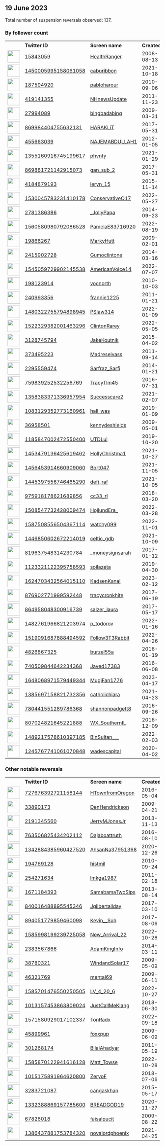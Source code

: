 
## 19 June 2023
Total number of suspension reversals observed: 137.

### By follower count
<table><tr><th></th><th align="left">Twitter ID</th><th align="left">Screen name</th>
<th align="left">Created</th><th align="left">Status</th><th align="left">Suspended</th><th align="left">Followers</th>
<tr><td><a href="https://pbs.twimg.com/profile_images/466669627947237377/qu4FUDr6_normal.jpeg"><img src="https://pbs.twimg.com/profile_images/466669627947237377/qu4FUDr6_normal.jpeg" width="40px" height="40px" align="center"/></a></td><td><a href="https://twitter.com/intent/user?user_id=15843059">15843059</a></td><td><a href="https://twitter.com/HealthRanger">HealthRanger</a></td><td>2008-08-13</td><td align="center"></td><td></td><td>113416</td></tr>
<tr><td><a href="https://pbs.twimg.com/profile_images/1450006591026040834/TZrEZjBt_normal.jpg"><img src="https://pbs.twimg.com/profile_images/1450006591026040834/TZrEZjBt_normal.jpg" width="40px" height="40px" align="center"/></a></td><td><a href="https://twitter.com/intent/user?user_id=1450005995158061058">1450005995158061058</a></td><td><a href="https://twitter.com/caburibbon">caburibbon</a></td><td>2021-10-18</td><td align="center"></td><td>2023-05-18</td><td>71849</td></tr>
<tr><td><a href="https://pbs.twimg.com/profile_images/1669990746357735424/Rl4_tbkR_normal.jpg"><img src="https://pbs.twimg.com/profile_images/1669990746357735424/Rl4_tbkR_normal.jpg" width="40px" height="40px" align="center"/></a></td><td><a href="https://twitter.com/intent/user?user_id=187594920">187594920</a></td><td><a href="https://twitter.com/pabloharour">pabloharour</a></td><td>2010-09-06</td><td align="center"></td><td>2023-06-17</td><td>42646</td></tr>
<tr><td><a href="https://pbs.twimg.com/profile_images/452164443330183169/68HH4ypI_normal.jpeg"><img src="https://pbs.twimg.com/profile_images/452164443330183169/68HH4ypI_normal.jpeg" width="40px" height="40px" align="center"/></a></td><td><a href="https://twitter.com/intent/user?user_id=419141355">419141355</a></td><td><a href="https://twitter.com/NHnewsUpdate">NHnewsUpdate</a></td><td>2011-11-23</td><td align="center"></td><td>2023-06-18</td><td>16947</td></tr>
<tr><td><a href="https://pbs.twimg.com/profile_images/1518573495403393024/gDkX6Ra5_normal.jpg"><img src="https://pbs.twimg.com/profile_images/1518573495403393024/gDkX6Ra5_normal.jpg" width="40px" height="40px" align="center"/></a></td><td><a href="https://twitter.com/intent/user?user_id=27994089">27994089</a></td><td><a href="https://twitter.com/bingbadabing">bingbadabing</a></td><td>2009-03-31</td><td align="center"></td><td>2023-06-13</td><td>9804</td></tr>
<tr><td><a href="https://pbs.twimg.com/profile_images/870031377227448320/uQ7eZ2uC_normal.jpg"><img src="https://pbs.twimg.com/profile_images/870031377227448320/uQ7eZ2uC_normal.jpg" width="40px" height="40px" align="center"/></a></td><td><a href="https://twitter.com/intent/user?user_id=869984404755632131">869984404755632131</a></td><td><a href="https://twitter.com/HARAKLiT">HARAKLiT</a></td><td>2017-05-31</td><td align="center"></td><td>2023-06-11</td><td>8394</td></tr>
<tr><td><a href="https://pbs.twimg.com/profile_images/1577091343591133184/2C0HfI7k_normal.jpg"><img src="https://pbs.twimg.com/profile_images/1577091343591133184/2C0HfI7k_normal.jpg" width="40px" height="40px" align="center"/></a></td><td><a href="https://twitter.com/intent/user?user_id=455663039">455663039</a></td><td><a href="https://twitter.com/NAJEMABDULLAH1">NAJEMABDULLAH1</a></td><td>2012-01-05</td><td align="center"></td><td>2023-06-07</td><td>8286</td></tr>
<tr><td><a href="https://pbs.twimg.com/profile_images/1670456236637126657/FetA_9-u_normal.jpg"><img src="https://pbs.twimg.com/profile_images/1670456236637126657/FetA_9-u_normal.jpg" width="40px" height="40px" align="center"/></a></td><td><a href="https://twitter.com/intent/user?user_id=1355160916745199617">1355160916745199617</a></td><td><a href="https://twitter.com/phvnty">phvnty</a></td><td>2021-01-29</td><td align="center"></td><td>2023-06-11</td><td>6180</td></tr>
<tr><td><a href="https://pbs.twimg.com/profile_images/1635772120889454592/EUWSQzjc_normal.jpg"><img src="https://pbs.twimg.com/profile_images/1635772120889454592/EUWSQzjc_normal.jpg" width="40px" height="40px" align="center"/></a></td><td><a href="https://twitter.com/intent/user?user_id=869881721142915073">869881721142915073</a></td><td><a href="https://twitter.com/gan_sub_2">gan_sub_2</a></td><td>2017-05-31</td><td align="center"></td><td>2022-09-20</td><td>6002</td></tr>
<tr><td><a href="https://pbs.twimg.com/profile_images/1606511311088922625/4Eh0r5aH_normal.jpg"><img src="https://pbs.twimg.com/profile_images/1606511311088922625/4Eh0r5aH_normal.jpg" width="40px" height="40px" align="center"/></a></td><td><a href="https://twitter.com/intent/user?user_id=4184879193">4184879193</a></td><td><a href="https://twitter.com/leryn_15">leryn_15</a></td><td>2015-11-14</td><td align="center"></td><td>2023-06-14</td><td>5769</td></tr>
<tr><td><a href="https://pbs.twimg.com/profile_images/1531666468517068800/cCRy1Bg0_normal.jpg"><img src="https://pbs.twimg.com/profile_images/1531666468517068800/cCRy1Bg0_normal.jpg" width="40px" height="40px" align="center"/></a></td><td><a href="https://twitter.com/intent/user?user_id=1530045783231410178">1530045783231410178</a></td><td><a href="https://twitter.com/ConservativeO17">ConservativeO17</a></td><td>2022-05-27</td><td align="center"></td><td>2023-06-16</td><td>5612</td></tr>
<tr><td><a href="https://pbs.twimg.com/profile_images/1670456044743434243/Ur-SyLoi_normal.jpg"><img src="https://pbs.twimg.com/profile_images/1670456044743434243/Ur-SyLoi_normal.jpg" width="40px" height="40px" align="center"/></a></td><td><a href="https://twitter.com/intent/user?user_id=2781386386">2781386386</a></td><td><a href="https://twitter.com/_JollyPapa">_JollyPapa</a></td><td>2014-09-23</td><td align="center"></td><td>2023-01-13</td><td>5520</td></tr>
<tr><td><a href="https://pbs.twimg.com/profile_images/1601435913720139776/FZMdcVTC_normal.jpg"><img src="https://pbs.twimg.com/profile_images/1601435913720139776/FZMdcVTC_normal.jpg" width="40px" height="40px" align="center"/></a></td><td><a href="https://twitter.com/intent/user?user_id=1560580980792086528">1560580980792086528</a></td><td><a href="https://twitter.com/PamelaE83716920">PamelaE83716920</a></td><td>2022-08-19</td><td align="center"></td><td>2023-06-16</td><td>5321</td></tr>
<tr><td><a href="https://pbs.twimg.com/profile_images/1294789970054479875/S1cv5-re_normal.jpg"><img src="https://pbs.twimg.com/profile_images/1294789970054479875/S1cv5-re_normal.jpg" width="40px" height="40px" align="center"/></a></td><td><a href="https://twitter.com/intent/user?user_id=19866267">19866267</a></td><td><a href="https://twitter.com/MarkyHutt">MarkyHutt</a></td><td>2009-02-01</td><td align="center"></td><td></td><td>4995</td></tr>
<tr><td><a href="https://pbs.twimg.com/profile_images/1503436597521526794/OOKGYaa7_normal.jpg"><img src="https://pbs.twimg.com/profile_images/1503436597521526794/OOKGYaa7_normal.jpg" width="40px" height="40px" align="center"/></a></td><td><a href="https://twitter.com/intent/user?user_id=2415902728">2415902728</a></td><td><a href="https://twitter.com/Gumoclintone">Gumoclintone</a></td><td>2014-03-16</td><td align="center"></td><td>2023-05-30</td><td>4811</td></tr>
<tr><td><a href="https://pbs.twimg.com/profile_images/1668293070402748417/2xp7w1mb_normal.jpg"><img src="https://pbs.twimg.com/profile_images/1668293070402748417/2xp7w1mb_normal.jpg" width="40px" height="40px" align="center"/></a></td><td><a href="https://twitter.com/intent/user?user_id=1545059729902145538">1545059729902145538</a></td><td><a href="https://twitter.com/AmericanVoice14">AmericanVoice14</a></td><td>2022-07-07</td><td align="center"></td><td>2023-06-10</td><td>4179</td></tr>
<tr><td><a href="https://pbs.twimg.com/profile_images/1213801322320785410/i05k54kv_normal.jpg"><img src="https://pbs.twimg.com/profile_images/1213801322320785410/i05k54kv_normal.jpg" width="40px" height="40px" align="center"/></a></td><td><a href="https://twitter.com/intent/user?user_id=198123914">198123914</a></td><td><a href="https://twitter.com/vocnorth">vocnorth</a></td><td>2010-10-03</td><td align="center"></td><td></td><td>4140</td></tr>
<tr><td><a href="https://pbs.twimg.com/profile_images/839839002790400001/Ma-cjHEZ_normal.jpg"><img src="https://pbs.twimg.com/profile_images/839839002790400001/Ma-cjHEZ_normal.jpg" width="40px" height="40px" align="center"/></a></td><td><a href="https://twitter.com/intent/user?user_id=240993356">240993356</a></td><td><a href="https://twitter.com/frannie1225">frannie1225</a></td><td>2011-01-21</td><td align="center"></td><td></td><td>4047</td></tr>
<tr><td><a href="https://pbs.twimg.com/profile_images/1669103280016998400/DBZTLQwN_normal.jpg"><img src="https://pbs.twimg.com/profile_images/1669103280016998400/DBZTLQwN_normal.jpg" width="40px" height="40px" align="center"/></a></td><td><a href="https://twitter.com/intent/user?user_id=1480322755794898945">1480322755794898945</a></td><td><a href="https://twitter.com/PSlaw314">PSlaw314</a></td><td>2022-01-09</td><td align="center"></td><td>2023-02-28</td><td>3753</td></tr>
<tr><td><a href="https://pbs.twimg.com/profile_images/1613199700496089096/SPiA6QR4_normal.jpg"><img src="https://pbs.twimg.com/profile_images/1613199700496089096/SPiA6QR4_normal.jpg" width="40px" height="40px" align="center"/></a></td><td><a href="https://twitter.com/intent/user?user_id=1522329382001463296">1522329382001463296</a></td><td><a href="https://twitter.com/ClintonRarey">ClintonRarey</a></td><td>2022-05-05</td><td align="center"></td><td>2023-06-16</td><td>3587</td></tr>
<tr><td><a href="https://pbs.twimg.com/profile_images/1150528240034955264/9zNEWSRB_normal.jpg"><img src="https://pbs.twimg.com/profile_images/1150528240034955264/9zNEWSRB_normal.jpg" width="40px" height="40px" align="center"/></a></td><td><a href="https://twitter.com/intent/user?user_id=3128745794">3128745794</a></td><td><a href="https://twitter.com/JakeKoutnik">JakeKoutnik</a></td><td>2015-04-02</td><td align="center"></td><td>2023-06-15</td><td>2978</td></tr>
<tr><td><a href="https://pbs.twimg.com/profile_images/1661435763513327622/OOY0OKu-_normal.jpg"><img src="https://pbs.twimg.com/profile_images/1661435763513327622/OOY0OKu-_normal.jpg" width="40px" height="40px" align="center"/></a></td><td><a href="https://twitter.com/intent/user?user_id=373495223">373495223</a></td><td><a href="https://twitter.com/Madreselvass">Madreselvass</a></td><td>2011-09-14</td><td align="center"></td><td>2023-06-17</td><td>2928</td></tr>
<tr><td><a href="https://pbs.twimg.com/profile_images/1668255591184191491/8llIyV6Y_normal.jpg"><img src="https://pbs.twimg.com/profile_images/1668255591184191491/8llIyV6Y_normal.jpg" width="40px" height="40px" align="center"/></a></td><td><a href="https://twitter.com/intent/user?user_id=2295559474">2295559474</a></td><td><a href="https://twitter.com/Sarfraz_Sarfi">Sarfraz_Sarfi</a></td><td>2014-01-21</td><td align="center"></td><td>2023-06-14</td><td>2927</td></tr>
<tr><td><a href="https://pbs.twimg.com/profile_images/1481599218477379592/P9fxohaM_normal.jpg"><img src="https://pbs.twimg.com/profile_images/1481599218477379592/P9fxohaM_normal.jpg" width="40px" height="40px" align="center"/></a></td><td><a href="https://twitter.com/intent/user?user_id=759839252532256769">759839252532256769</a></td><td><a href="https://twitter.com/TracyTlm45">TracyTlm45</a></td><td>2016-07-31</td><td align="center"></td><td>2023-06-12</td><td>2672</td></tr>
<tr><td><a href="https://pbs.twimg.com/profile_images/1496240996815970304/jGBu8VYx_normal.jpg"><img src="https://pbs.twimg.com/profile_images/1496240996815970304/jGBu8VYx_normal.jpg" width="40px" height="40px" align="center"/></a></td><td><a href="https://twitter.com/intent/user?user_id=1358383371336957954">1358383371336957954</a></td><td><a href="https://twitter.com/Successcare2">Successcare2</a></td><td>2021-02-07</td><td align="center"></td><td>2023-03-10</td><td>2659</td></tr>
<tr><td><a href="https://pbs.twimg.com/profile_images/1557310148561047553/w4vg41wz_normal.jpg"><img src="https://pbs.twimg.com/profile_images/1557310148561047553/w4vg41wz_normal.jpg" width="40px" height="40px" align="center"/></a></td><td><a href="https://twitter.com/intent/user?user_id=1083129352773160961">1083129352773160961</a></td><td><a href="https://twitter.com/hall_was">hall_was</a></td><td>2019-01-09</td><td align="center"></td><td>2023-01-09</td><td>2634</td></tr>
<tr><td><a href="https://pbs.twimg.com/profile_images/1235388142770892800/Dtj-9l8S_normal.jpg"><img src="https://pbs.twimg.com/profile_images/1235388142770892800/Dtj-9l8S_normal.jpg" width="40px" height="40px" align="center"/></a></td><td><a href="https://twitter.com/intent/user?user_id=36958501">36958501</a></td><td><a href="https://twitter.com/kennydeshields">kennydeshields</a></td><td>2009-05-01</td><td align="center"></td><td>2022-10-30</td><td>2470</td></tr>
<tr><td><a href="https://pbs.twimg.com/profile_images/1303224809476759552/WmWUkDAD_normal.jpg"><img src="https://pbs.twimg.com/profile_images/1303224809476759552/WmWUkDAD_normal.jpg" width="40px" height="40px" align="center"/></a></td><td><a href="https://twitter.com/intent/user?user_id=1185847002472550400">1185847002472550400</a></td><td><a href="https://twitter.com/UTDLui">UTDLui</a></td><td>2019-10-20</td><td align="center"></td><td></td><td>2434</td></tr>
<tr><td><a href="https://pbs.twimg.com/profile_images/1519463386693648385/ybe3x9dD_normal.jpg"><img src="https://pbs.twimg.com/profile_images/1519463386693648385/ybe3x9dD_normal.jpg" width="40px" height="40px" align="center"/></a></td><td><a href="https://twitter.com/intent/user?user_id=1453479136425619462">1453479136425619462</a></td><td><a href="https://twitter.com/HollyChristma1">HollyChristma1</a></td><td>2021-10-27</td><td align="center"></td><td>2022-07-04</td><td>2360</td></tr>
<tr><td><a href="https://pbs.twimg.com/profile_images/1513050103711506433/PtzWSlaL_normal.jpg"><img src="https://pbs.twimg.com/profile_images/1513050103711506433/PtzWSlaL_normal.jpg" width="40px" height="40px" align="center"/></a></td><td><a href="https://twitter.com/intent/user?user_id=1456453914660909060">1456453914660909060</a></td><td><a href="https://twitter.com/Bort047">Bort047</a></td><td>2021-11-05</td><td align="center"></td><td>2022-04-30</td><td>2254</td></tr>
<tr><td><a href="https://pbs.twimg.com/profile_images/1653733669456998401/WmxMz5-E_normal.jpg"><img src="https://pbs.twimg.com/profile_images/1653733669456998401/WmxMz5-E_normal.jpg" width="40px" height="40px" align="center"/></a></td><td><a href="https://twitter.com/intent/user?user_id=1445397556746465290">1445397556746465290</a></td><td><a href="https://twitter.com/defi_raf">defi_raf</a></td><td>2021-10-05</td><td align="center"></td><td>2023-06-13</td><td>2212</td></tr>
<tr><td><a href="https://pbs.twimg.com/profile_images/1664686663405117440/0pKjGg8B_normal.jpg"><img src="https://pbs.twimg.com/profile_images/1664686663405117440/0pKjGg8B_normal.jpg" width="40px" height="40px" align="center"/></a></td><td><a href="https://twitter.com/intent/user?user_id=975918178621689856">975918178621689856</a></td><td><a href="https://twitter.com/cc33_rl">cc33_rl</a></td><td>2018-03-20</td><td align="center"></td><td>2023-06-11</td><td>2119</td></tr>
<tr><td><a href="https://pbs.twimg.com/profile_images/1668626298896535554/E-qfTlmu_normal.jpg"><img src="https://pbs.twimg.com/profile_images/1668626298896535554/E-qfTlmu_normal.jpg" width="40px" height="40px" align="center"/></a></td><td><a href="https://twitter.com/intent/user?user_id=1508547732428009474">1508547732428009474</a></td><td><a href="https://twitter.com/HojlundEra_">HojlundEra_</a></td><td>2022-03-28</td><td align="center"></td><td>2023-06-09</td><td>2081</td></tr>
<tr><td><a href="https://pbs.twimg.com/profile_images/1655962143424905218/lj3xHTeV_normal.jpg"><img src="https://pbs.twimg.com/profile_images/1655962143424905218/lj3xHTeV_normal.jpg" width="40px" height="40px" align="center"/></a></td><td><a href="https://twitter.com/intent/user?user_id=1587508556504367114">1587508556504367114</a></td><td><a href="https://twitter.com/watchy099">watchy099</a></td><td>2022-11-01</td><td align="center"></td><td>2023-06-13</td><td>1645</td></tr>
<tr><td><a href="https://pbs.twimg.com/profile_images/1671240986377306118/PQjbVXEG_normal.jpg"><img src="https://pbs.twimg.com/profile_images/1671240986377306118/PQjbVXEG_normal.jpg" width="40px" height="40px" align="center"/></a></td><td><a href="https://twitter.com/intent/user?user_id=1446850602672214019">1446850602672214019</a></td><td><a href="https://twitter.com/celtic_gdb">celtic_gdb</a></td><td>2021-10-09</td><td align="center"></td><td>2022-10-29</td><td>1619</td></tr>
<tr><td><a href="https://pbs.twimg.com/profile_images/1598586860644827136/91qk1CVC_normal.jpg"><img src="https://pbs.twimg.com/profile_images/1598586860644827136/91qk1CVC_normal.jpg" width="40px" height="40px" align="center"/></a></td><td><a href="https://twitter.com/intent/user?user_id=819637548314230784">819637548314230784</a></td><td><a href="https://twitter.com/_moneysignsarah">_moneysignsarah</a></td><td>2017-01-12</td><td align="center"></td><td>2022-12-15</td><td>1605</td></tr>
<tr><td><a href="https://pbs.twimg.com/profile_images/1669379064728018945/tQm2SgsL_normal.jpg"><img src="https://pbs.twimg.com/profile_images/1669379064728018945/tQm2SgsL_normal.jpg" width="40px" height="40px" align="center"/></a></td><td><a href="https://twitter.com/intent/user?user_id=1123321122395758593">1123321122395758593</a></td><td><a href="https://twitter.com/soilazeta">soilazeta</a></td><td>2019-04-30</td><td align="center"></td><td>2023-05-28</td><td>1557</td></tr>
<tr><td><a href="https://pbs.twimg.com/profile_images/1668852212678684674/p60fis1z_normal.jpg"><img src="https://pbs.twimg.com/profile_images/1668852212678684674/p60fis1z_normal.jpg" width="40px" height="40px" align="center"/></a></td><td><a href="https://twitter.com/intent/user?user_id=1624703432564015110">1624703432564015110</a></td><td><a href="https://twitter.com/KadsenKanal">KadsenKanal</a></td><td>2023-02-12</td><td align="center"></td><td>2023-06-09</td><td>1488</td></tr>
<tr><td><a href="https://pbs.twimg.com/profile_images/1004565151293562881/mz1PST46_normal.jpg"><img src="https://pbs.twimg.com/profile_images/1004565151293562881/mz1PST46_normal.jpg" width="40px" height="40px" align="center"/></a></td><td><a href="https://twitter.com/intent/user?user_id=876902771999592448">876902771999592448</a></td><td><a href="https://twitter.com/tracycronkhite">tracycronkhite</a></td><td>2017-06-19</td><td align="center"></td><td></td><td>1400</td></tr>
<tr><td><a href="https://abs.twimg.com/sticky/default_profile_images/default_profile_normal.png"><img src="https://abs.twimg.com/sticky/default_profile_images/default_profile_normal.png" width="40px" height="40px" align="center"/></a></td><td><a href="https://twitter.com/intent/user?user_id=864958048300916739">864958048300916739</a></td><td><a href="https://twitter.com/salzer_laura">salzer_laura</a></td><td>2017-05-17</td><td align="center"></td><td>2022-04-24</td><td>1356</td></tr>
<tr><td><a href="https://pbs.twimg.com/profile_images/1617273758791647235/Y-4rgFz4_normal.jpg"><img src="https://pbs.twimg.com/profile_images/1617273758791647235/Y-4rgFz4_normal.jpg" width="40px" height="40px" align="center"/></a></td><td><a href="https://twitter.com/intent/user?user_id=1482761966821203974">1482761966821203974</a></td><td><a href="https://twitter.com/p_todorov">p_todorov</a></td><td>2022-01-16</td><td align="center"></td><td>2023-06-09</td><td>1344</td></tr>
<tr><td><a href="https://pbs.twimg.com/profile_images/1670577581450469382/_cvX4sqv_normal.jpg"><img src="https://pbs.twimg.com/profile_images/1670577581450469382/_cvX4sqv_normal.jpg" width="40px" height="40px" align="center"/></a></td><td><a href="https://twitter.com/intent/user?user_id=1519091687888494592">1519091687888494592</a></td><td><a href="https://twitter.com/Follow3T3Rabbit">Follow3T3Rabbit</a></td><td>2022-04-26</td><td align="center"></td><td>2023-06-11</td><td>1296</td></tr>
<tr><td><a href="https://pbs.twimg.com/profile_images/1453435172536426505/yA-5oNh8_normal.jpg"><img src="https://pbs.twimg.com/profile_images/1453435172536426505/yA-5oNh8_normal.jpg" width="40px" height="40px" align="center"/></a></td><td><a href="https://twitter.com/intent/user?user_id=4826867325">4826867325</a></td><td><a href="https://twitter.com/burzel55a">burzel55a</a></td><td>2016-01-19</td><td align="center"></td><td>2022-05-06</td><td>1294</td></tr>
<tr><td><a href="https://pbs.twimg.com/profile_images/1429464707514126344/QP0bdzMV_normal.jpg"><img src="https://pbs.twimg.com/profile_images/1429464707514126344/QP0bdzMV_normal.jpg" width="40px" height="40px" align="center"/></a></td><td><a href="https://twitter.com/intent/user?user_id=740509844642234368">740509844642234368</a></td><td><a href="https://twitter.com/Javed17383">Javed17383</a></td><td>2016-06-08</td><td align="center"></td><td>2023-06-13</td><td>1239</td></tr>
<tr><td><a href="https://pbs.twimg.com/profile_images/1661436408051924993/QvPOeWkI_normal.jpg"><img src="https://pbs.twimg.com/profile_images/1661436408051924993/QvPOeWkI_normal.jpg" width="40px" height="40px" align="center"/></a></td><td><a href="https://twitter.com/intent/user?user_id=1648068971579449344">1648068971579449344</a></td><td><a href="https://twitter.com/MugiFan1776">MugiFan1776</a></td><td>2023-04-17</td><td align="center"></td><td>2023-06-16</td><td>1201</td></tr>
<tr><td><a href="https://pbs.twimg.com/profile_images/1566480326670565383/ED-M7MMq_normal.jpg"><img src="https://pbs.twimg.com/profile_images/1566480326670565383/ED-M7MMq_normal.jpg" width="40px" height="40px" align="center"/></a></td><td><a href="https://twitter.com/intent/user?user_id=1385697158821732356">1385697158821732356</a></td><td><a href="https://twitter.com/catholichiara">catholichiara</a></td><td>2021-04-23</td><td align="center"></td><td>2022-12-28</td><td>1139</td></tr>
<tr><td><a href="https://pbs.twimg.com/profile_images/785943746034606080/jsUe3hNl_normal.jpg"><img src="https://pbs.twimg.com/profile_images/785943746034606080/jsUe3hNl_normal.jpg" width="40px" height="40px" align="center"/></a></td><td><a href="https://twitter.com/intent/user?user_id=780441551289786368">780441551289786368</a></td><td><a href="https://twitter.com/shannonpadgett8">shannonpadgett8</a></td><td>2016-09-26</td><td align="center"></td><td>2022-10-29</td><td>1071</td></tr>
<tr><td><a href="https://pbs.twimg.com/profile_images/1436880124188704775/78x1AIO6_normal.jpg"><img src="https://pbs.twimg.com/profile_images/1436880124188704775/78x1AIO6_normal.jpg" width="40px" height="40px" align="center"/></a></td><td><a href="https://twitter.com/intent/user?user_id=807024821645221888">807024821645221888</a></td><td><a href="https://twitter.com/WX_SouthernIL">WX_SouthernIL</a></td><td>2016-12-09</td><td align="center"></td><td>2023-06-13</td><td>955</td></tr>
<tr><td><a href="https://pbs.twimg.com/profile_images/1649721952796545026/_kK5JMJO_normal.jpg"><img src="https://pbs.twimg.com/profile_images/1649721952796545026/_kK5JMJO_normal.jpg" width="40px" height="40px" align="center"/></a></td><td><a href="https://twitter.com/intent/user?user_id=1489217578610397185">1489217578610397185</a></td><td><a href="https://twitter.com/BinSultan___">BinSultan___</a></td><td>2022-02-03</td><td align="center"></td><td>2023-06-14</td><td>929</td></tr>
<tr><td><a href="https://pbs.twimg.com/profile_images/1604543747680780288/uOeXIGRL_normal.jpg"><img src="https://pbs.twimg.com/profile_images/1604543747680780288/uOeXIGRL_normal.jpg" width="40px" height="40px" align="center"/></a></td><td><a href="https://twitter.com/intent/user?user_id=1245767741061070848">1245767741061070848</a></td><td><a href="https://twitter.com/wadescapital">wadescapital</a></td><td>2020-04-02</td><td align="center"></td><td>2023-01-25</td><td>922</td></tr>
</table>

### Other notable reversals
<table><tr><th></th><th align="left">Twitter ID</th><th align="left">Screen name</th>
<th align="left">Created</th><th align="left">Status</th><th align="left">Suspended</th><th align="left">Followers</th>
<tr><td><a href="https://pbs.twimg.com/profile_images/1578219609894916100/Jv3qSjsi_normal.jpg"><img src="https://pbs.twimg.com/profile_images/1578219609894916100/Jv3qSjsi_normal.jpg" width="40px" height="40px" align="center"/></a></td><td><a href="https://twitter.com/intent/user?user_id=727676392721158144">727676392721158144</a></td><td><a href="https://twitter.com/HTownfromOregon">HTownfromOregon</a></td><td>2016-05-04</td><td align="center"></td><td>2023-06-14</td><td>127</td></tr>
<tr><td><a href="https://pbs.twimg.com/profile_images/557372808393535488/Bo1dsQ3i_normal.jpeg"><img src="https://pbs.twimg.com/profile_images/557372808393535488/Bo1dsQ3i_normal.jpeg" width="40px" height="40px" align="center"/></a></td><td><a href="https://twitter.com/intent/user?user_id=33890173">33890173</a></td><td><a href="https://twitter.com/DenHendrickson">DenHendrickson</a></td><td>2009-04-21</td><td align="center"></td><td>2023-06-15</td><td>312</td></tr>
<tr><td><a href="https://pbs.twimg.com/profile_images/1658117769701752833/nJr_pjZL_normal.jpg"><img src="https://pbs.twimg.com/profile_images/1658117769701752833/nJr_pjZL_normal.jpg" width="40px" height="40px" align="center"/></a></td><td><a href="https://twitter.com/intent/user?user_id=2191345560">2191345560</a></td><td><a href="https://twitter.com/JerryMJonesJr">JerryMJonesJr</a></td><td>2013-11-13</td><td align="center"></td><td>2023-06-18</td><td>351</td></tr>
<tr><td><a href="https://abs.twimg.com/sticky/default_profile_images/default_profile_normal.png"><img src="https://abs.twimg.com/sticky/default_profile_images/default_profile_normal.png" width="40px" height="40px" align="center"/></a></td><td><a href="https://twitter.com/intent/user?user_id=763506825434202112">763506825434202112</a></td><td><a href="https://twitter.com/Dajaboattruth">Dajaboattruth</a></td><td>2016-08-10</td><td align="center"></td><td>2022-12-23</td><td>354</td></tr>
<tr><td><a href="https://pbs.twimg.com/profile_images/1465704643149766666/Ll8T79kp_normal.jpg"><img src="https://pbs.twimg.com/profile_images/1465704643149766666/Ll8T79kp_normal.jpg" width="40px" height="40px" align="center"/></a></td><td><a href="https://twitter.com/intent/user?user_id=1342884385960427520">1342884385960427520</a></td><td><a href="https://twitter.com/AhsanNa37951368">AhsanNa37951368</a></td><td>2020-12-26</td><td align="center"></td><td>2023-05-25</td><td>881</td></tr>
<tr><td><a href="https://pbs.twimg.com/profile_images/1021470353326051329/O3buS7gv_normal.jpg"><img src="https://pbs.twimg.com/profile_images/1021470353326051329/O3buS7gv_normal.jpg" width="40px" height="40px" align="center"/></a></td><td><a href="https://twitter.com/intent/user?user_id=194769128">194769128</a></td><td><a href="https://twitter.com/histmil">histmil</a></td><td>2010-09-24</td><td align="center"></td><td>2023-06-18</td><td>60</td></tr>
<tr><td><a href="https://pbs.twimg.com/profile_images/549964143223009280/94mo5fuu_normal.jpeg"><img src="https://pbs.twimg.com/profile_images/549964143223009280/94mo5fuu_normal.jpeg" width="40px" height="40px" align="center"/></a></td><td><a href="https://twitter.com/intent/user?user_id=254271634">254271634</a></td><td><a href="https://twitter.com/lmkga1987">lmkga1987</a></td><td>2011-02-18</td><td align="center">🔒</td><td>2023-06-07</td><td>57</td></tr>
<tr><td><a href="https://pbs.twimg.com/profile_images/1563009040489357312/lsgPDhKo_normal.jpg"><img src="https://pbs.twimg.com/profile_images/1563009040489357312/lsgPDhKo_normal.jpg" width="40px" height="40px" align="center"/></a></td><td><a href="https://twitter.com/intent/user?user_id=1671184393">1671184393</a></td><td><a href="https://twitter.com/SamabamaTwoSips">SamabamaTwoSips</a></td><td>2013-08-14</td><td align="center"></td><td>2022-11-29</td><td>259</td></tr>
<tr><td><a href="https://pbs.twimg.com/profile_images/1116913984781729792/WvcHrJqJ_normal.jpg"><img src="https://pbs.twimg.com/profile_images/1116913984781729792/WvcHrJqJ_normal.jpg" width="40px" height="40px" align="center"/></a></td><td><a href="https://twitter.com/intent/user?user_id=840016488895545346">840016488895545346</a></td><td><a href="https://twitter.com/Jgilbertallday">Jgilbertallday</a></td><td>2017-03-10</td><td align="center"></td><td>2022-12-07</td><td>1</td></tr>
<tr><td><a href="https://pbs.twimg.com/profile_images/1350030629744742402/h7rUe_EK_normal.jpg"><img src="https://pbs.twimg.com/profile_images/1350030629744742402/h7rUe_EK_normal.jpg" width="40px" height="40px" align="center"/></a></td><td><a href="https://twitter.com/intent/user?user_id=894051779859460098">894051779859460098</a></td><td><a href="https://twitter.com/Kevin__Suh">Kevin__Suh</a></td><td>2017-08-06</td><td align="center"></td><td>2023-06-17</td><td>197</td></tr>
<tr><td><a href="https://pbs.twimg.com/profile_images/1585998527049736192/DbvwWMHj_normal.jpg"><img src="https://pbs.twimg.com/profile_images/1585998527049736192/DbvwWMHj_normal.jpg" width="40px" height="40px" align="center"/></a></td><td><a href="https://twitter.com/intent/user?user_id=1585998199239725058">1585998199239725058</a></td><td><a href="https://twitter.com/New_Arrival_22">New_Arrival_22</a></td><td>2022-10-28</td><td align="center"></td><td>2022-12-22</td><td>26</td></tr>
<tr><td><a href="https://pbs.twimg.com/profile_images/1653465875968823296/zwmd0kf4_normal.jpg"><img src="https://pbs.twimg.com/profile_images/1653465875968823296/zwmd0kf4_normal.jpg" width="40px" height="40px" align="center"/></a></td><td><a href="https://twitter.com/intent/user?user_id=2383567866">2383567866</a></td><td><a href="https://twitter.com/AdamKingInfo">AdamKingInfo</a></td><td>2014-03-11</td><td align="center"></td><td>2023-06-16</td><td>122</td></tr>
<tr><td><a href="https://pbs.twimg.com/profile_images/1501817921/mcbain_8-10_079__400x300__normal.jpg"><img src="https://pbs.twimg.com/profile_images/1501817921/mcbain_8-10_079__400x300__normal.jpg" width="40px" height="40px" align="center"/></a></td><td><a href="https://twitter.com/intent/user?user_id=38780321">38780321</a></td><td><a href="https://twitter.com/WindandSolar17">WindandSolar17</a></td><td>2009-05-09</td><td align="center"></td><td>2022-12-05</td><td>140</td></tr>
<tr><td><a href="https://pbs.twimg.com/profile_images/1120379845/mento_pic_normal.jpg"><img src="https://pbs.twimg.com/profile_images/1120379845/mento_pic_normal.jpg" width="40px" height="40px" align="center"/></a></td><td><a href="https://twitter.com/intent/user?user_id=46321769">46321769</a></td><td><a href="https://twitter.com/mental69">mental69</a></td><td>2009-06-11</td><td align="center">🔒</td><td>2023-05-28</td><td>170</td></tr>
<tr><td><a href="https://pbs.twimg.com/profile_images/1586010924657278980/_TqrB7mo_normal.jpg"><img src="https://pbs.twimg.com/profile_images/1586010924657278980/_TqrB7mo_normal.jpg" width="40px" height="40px" align="center"/></a></td><td><a href="https://twitter.com/intent/user?user_id=1585701476550250505">1585701476550250505</a></td><td><a href="https://twitter.com/LV_4_20_6">LV_4_20_6</a></td><td>2022-10-27</td><td align="center"></td><td>2023-03-22</td><td>22</td></tr>
<tr><td><a href="https://pbs.twimg.com/profile_images/1663630165673426949/cKxUSHai_normal.jpg"><img src="https://pbs.twimg.com/profile_images/1663630165673426949/cKxUSHai_normal.jpg" width="40px" height="40px" align="center"/></a></td><td><a href="https://twitter.com/intent/user?user_id=1013157453863809024">1013157453863809024</a></td><td><a href="https://twitter.com/JustCallMeKlang">JustCallMeKlang</a></td><td>2018-06-30</td><td align="center"></td><td>2023-05-28</td><td>395</td></tr>
<tr><td><a href="https://pbs.twimg.com/profile_images/1664320323234283544/pgg1-PgM_normal.jpg"><img src="https://pbs.twimg.com/profile_images/1664320323234283544/pgg1-PgM_normal.jpg" width="40px" height="40px" align="center"/></a></td><td><a href="https://twitter.com/intent/user?user_id=1571580929017102337">1571580929017102337</a></td><td><a href="https://twitter.com/TonRadx">TonRadx</a></td><td>2022-09-18</td><td align="center"></td><td>2023-06-15</td><td>76</td></tr>
<tr><td><a href="https://pbs.twimg.com/profile_images/1654102371385974786/bXbvPDl1_normal.jpg"><img src="https://pbs.twimg.com/profile_images/1654102371385974786/bXbvPDl1_normal.jpg" width="40px" height="40px" align="center"/></a></td><td><a href="https://twitter.com/intent/user?user_id=45899961">45899961</a></td><td><a href="https://twitter.com/foxxpup">foxxpup</a></td><td>2009-06-09</td><td align="center"></td><td>2023-06-14</td><td>193</td></tr>
<tr><td><a href="https://pbs.twimg.com/profile_images/1448840518276984832/E0DkedV3_normal.jpg"><img src="https://pbs.twimg.com/profile_images/1448840518276984832/E0DkedV3_normal.jpg" width="40px" height="40px" align="center"/></a></td><td><a href="https://twitter.com/intent/user?user_id=301268174">301268174</a></td><td><a href="https://twitter.com/BilalAhadyar">BilalAhadyar</a></td><td>2011-05-19</td><td align="center"></td><td>2023-01-27</td><td>297</td></tr>
<tr><td><a href="https://pbs.twimg.com/profile_images/1671039096423153664/wbWBSZpV_normal.jpg"><img src="https://pbs.twimg.com/profile_images/1671039096423153664/wbWBSZpV_normal.jpg" width="40px" height="40px" align="center"/></a></td><td><a href="https://twitter.com/intent/user?user_id=1585870122941616128">1585870122941616128</a></td><td><a href="https://twitter.com/Matt_Towse">Matt_Towse</a></td><td>2022-10-28</td><td align="center"></td><td>2023-04-02</td><td>0</td></tr>
<tr><td><a href="https://pbs.twimg.com/profile_images/1246941638439600129/RZ0eZIHA_normal.jpg"><img src="https://pbs.twimg.com/profile_images/1246941638439600129/RZ0eZIHA_normal.jpg" width="40px" height="40px" align="center"/></a></td><td><a href="https://twitter.com/intent/user?user_id=1015175891964620800">1015175891964620800</a></td><td><a href="https://twitter.com/ZeryoF">ZeryoF</a></td><td>2018-07-06</td><td align="center"></td><td>2023-06-02</td><td>157</td></tr>
<tr><td><a href="https://pbs.twimg.com/profile_images/609937301561585664/pYg9OK5n_normal.jpg"><img src="https://pbs.twimg.com/profile_images/609937301561585664/pYg9OK5n_normal.jpg" width="40px" height="40px" align="center"/></a></td><td><a href="https://twitter.com/intent/user?user_id=3283721087">3283721087</a></td><td><a href="https://twitter.com/cangaskhan">cangaskhan</a></td><td>2015-05-17</td><td align="center">🔒</td><td>2023-03-18</td><td>0</td></tr>
<tr><td><a href="https://pbs.twimg.com/profile_images/1670880523529383944/gvM3rntd_normal.jpg"><img src="https://pbs.twimg.com/profile_images/1670880523529383944/gvM3rntd_normal.jpg" width="40px" height="40px" align="center"/></a></td><td><a href="https://twitter.com/intent/user?user_id=1332388869157785600">1332388869157785600</a></td><td><a href="https://twitter.com/BREADGOD19">BREADGOD19</a></td><td>2020-11-27</td><td align="center"></td><td>2022-09-07</td><td>64</td></tr>
<tr><td><a href="https://pbs.twimg.com/profile_images/449129182430121985/1fmkC6ac_normal.jpeg"><img src="https://pbs.twimg.com/profile_images/449129182430121985/1fmkC6ac_normal.jpeg" width="40px" height="40px" align="center"/></a></td><td><a href="https://twitter.com/intent/user?user_id=67826018">67826018</a></td><td><a href="https://twitter.com/faisalpucit">faisalpucit</a></td><td>2009-08-22</td><td align="center"></td><td>2023-06-05</td><td>52</td></tr>
<tr><td><a href="https://pbs.twimg.com/profile_images/1560059318266761216/SdIBbVPy_normal.jpg"><img src="https://pbs.twimg.com/profile_images/1560059318266761216/SdIBbVPy_normal.jpg" width="40px" height="40px" align="center"/></a></td><td><a href="https://twitter.com/intent/user?user_id=1386437881753784320">1386437881753784320</a></td><td><a href="https://twitter.com/novalordphoenix">novalordphoenix</a></td><td>2021-04-25</td><td align="center"></td><td>2022-08-19</td><td>153</td></tr>
</table>
